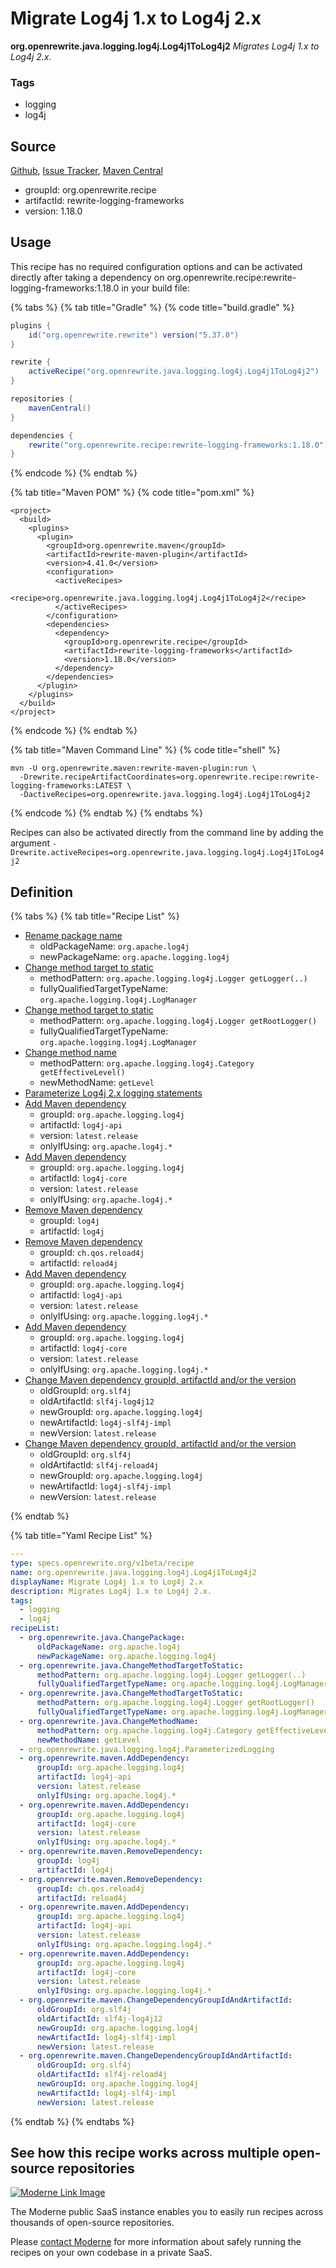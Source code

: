 # Migrate Log4j 1.x to Log4j 2.x

**org.openrewrite.java.logging.log4j.Log4j1ToLog4j2**
_Migrates Log4j 1.x to Log4j 2.x._

### Tags

* logging
* log4j

## Source

[Github](https://github.com/openrewrite/rewrite-logging-frameworks/blob/main/src/main/resources/META-INF/rewrite/log4j.yml), [Issue Tracker](https://github.com/openrewrite/rewrite-logging-frameworks/issues), [Maven Central](https://search.maven.org/artifact/org.openrewrite.recipe/rewrite-logging-frameworks/1.18.0/jar)

* groupId: org.openrewrite.recipe
* artifactId: rewrite-logging-frameworks
* version: 1.18.0


## Usage

This recipe has no required configuration options and can be activated directly after taking a dependency on org.openrewrite.recipe:rewrite-logging-frameworks:1.18.0 in your build file:

{% tabs %}
{% tab title="Gradle" %}
{% code title="build.gradle" %}
```groovy
plugins {
    id("org.openrewrite.rewrite") version("5.37.0")
}

rewrite {
    activeRecipe("org.openrewrite.java.logging.log4j.Log4j1ToLog4j2")
}

repositories {
    mavenCentral()
}

dependencies {
    rewrite("org.openrewrite.recipe:rewrite-logging-frameworks:1.18.0")
}
```
{% endcode %}
{% endtab %}

{% tab title="Maven POM" %}
{% code title="pom.xml" %}
```markup
<project>
  <build>
    <plugins>
      <plugin>
        <groupId>org.openrewrite.maven</groupId>
        <artifactId>rewrite-maven-plugin</artifactId>
        <version>4.41.0</version>
        <configuration>
          <activeRecipes>
            <recipe>org.openrewrite.java.logging.log4j.Log4j1ToLog4j2</recipe>
          </activeRecipes>
        </configuration>
        <dependencies>
          <dependency>
            <groupId>org.openrewrite.recipe</groupId>
            <artifactId>rewrite-logging-frameworks</artifactId>
            <version>1.18.0</version>
          </dependency>
        </dependencies>
      </plugin>
    </plugins>
  </build>
</project>
```
{% endcode %}
{% endtab %}

{% tab title="Maven Command Line" %}
{% code title="shell" %}
```shell
mvn -U org.openrewrite.maven:rewrite-maven-plugin:run \
  -Drewrite.recipeArtifactCoordinates=org.openrewrite.recipe:rewrite-logging-frameworks:LATEST \
  -DactiveRecipes=org.openrewrite.java.logging.log4j.Log4j1ToLog4j2
```
{% endcode %}
{% endtab %}
{% endtabs %}

Recipes can also be activated directly from the command line by adding the argument `-Drewrite.activeRecipes=org.openrewrite.java.logging.log4j.Log4j1ToLog4j2`

## Definition

{% tabs %}
{% tab title="Recipe List" %}
* [Rename package name](../../../java/changepackage.md)
  * oldPackageName: `org.apache.log4j`
  * newPackageName: `org.apache.logging.log4j`
* [Change method target to static](../../../java/changemethodtargettostatic.md)
  * methodPattern: `org.apache.logging.log4j.Logger getLogger(..)`
  * fullyQualifiedTargetTypeName: `org.apache.logging.log4j.LogManager`
* [Change method target to static](../../../java/changemethodtargettostatic.md)
  * methodPattern: `org.apache.logging.log4j.Logger getRootLogger()`
  * fullyQualifiedTargetTypeName: `org.apache.logging.log4j.LogManager`
* [Change method name](../../../java/changemethodname.md)
  * methodPattern: `org.apache.logging.log4j.Category getEffectiveLevel()`
  * newMethodName: `getLevel`
* [Parameterize Log4j 2.x logging statements](../../../java/logging/log4j/parameterizedlogging.md)
* [Add Maven dependency](../../../maven/adddependency.md)
  * groupId: `org.apache.logging.log4j`
  * artifactId: `log4j-api`
  * version: `latest.release`
  * onlyIfUsing: `org.apache.log4j.*`
* [Add Maven dependency](../../../maven/adddependency.md)
  * groupId: `org.apache.logging.log4j`
  * artifactId: `log4j-core`
  * version: `latest.release`
  * onlyIfUsing: `org.apache.log4j.*`
* [Remove Maven dependency](../../../maven/removedependency.md)
  * groupId: `log4j`
  * artifactId: `log4j`
* [Remove Maven dependency](../../../maven/removedependency.md)
  * groupId: `ch.qos.reload4j`
  * artifactId: `reload4j`
* [Add Maven dependency](../../../maven/adddependency.md)
  * groupId: `org.apache.logging.log4j`
  * artifactId: `log4j-api`
  * version: `latest.release`
  * onlyIfUsing: `org.apache.logging.log4j.*`
* [Add Maven dependency](../../../maven/adddependency.md)
  * groupId: `org.apache.logging.log4j`
  * artifactId: `log4j-core`
  * version: `latest.release`
  * onlyIfUsing: `org.apache.logging.log4j.*`
* [Change Maven dependency groupId, artifactId and/or the version](../../../maven/changedependencygroupidandartifactid.md)
  * oldGroupId: `org.slf4j`
  * oldArtifactId: `slf4j-log4j12`
  * newGroupId: `org.apache.logging.log4j`
  * newArtifactId: `log4j-slf4j-impl`
  * newVersion: `latest.release`
* [Change Maven dependency groupId, artifactId and/or the version](../../../maven/changedependencygroupidandartifactid.md)
  * oldGroupId: `org.slf4j`
  * oldArtifactId: `slf4j-reload4j`
  * newGroupId: `org.apache.logging.log4j`
  * newArtifactId: `log4j-slf4j-impl`
  * newVersion: `latest.release`

{% endtab %}

{% tab title="Yaml Recipe List" %}
```yaml
---
type: specs.openrewrite.org/v1beta/recipe
name: org.openrewrite.java.logging.log4j.Log4j1ToLog4j2
displayName: Migrate Log4j 1.x to Log4j 2.x
description: Migrates Log4j 1.x to Log4j 2.x.
tags:
  - logging
  - log4j
recipeList:
  - org.openrewrite.java.ChangePackage:
      oldPackageName: org.apache.log4j
      newPackageName: org.apache.logging.log4j
  - org.openrewrite.java.ChangeMethodTargetToStatic:
      methodPattern: org.apache.logging.log4j.Logger getLogger(..)
      fullyQualifiedTargetTypeName: org.apache.logging.log4j.LogManager
  - org.openrewrite.java.ChangeMethodTargetToStatic:
      methodPattern: org.apache.logging.log4j.Logger getRootLogger()
      fullyQualifiedTargetTypeName: org.apache.logging.log4j.LogManager
  - org.openrewrite.java.ChangeMethodName:
      methodPattern: org.apache.logging.log4j.Category getEffectiveLevel()
      newMethodName: getLevel
  - org.openrewrite.java.logging.log4j.ParameterizedLogging
  - org.openrewrite.maven.AddDependency:
      groupId: org.apache.logging.log4j
      artifactId: log4j-api
      version: latest.release
      onlyIfUsing: org.apache.log4j.*
  - org.openrewrite.maven.AddDependency:
      groupId: org.apache.logging.log4j
      artifactId: log4j-core
      version: latest.release
      onlyIfUsing: org.apache.log4j.*
  - org.openrewrite.maven.RemoveDependency:
      groupId: log4j
      artifactId: log4j
  - org.openrewrite.maven.RemoveDependency:
      groupId: ch.qos.reload4j
      artifactId: reload4j
  - org.openrewrite.maven.AddDependency:
      groupId: org.apache.logging.log4j
      artifactId: log4j-api
      version: latest.release
      onlyIfUsing: org.apache.logging.log4j.*
  - org.openrewrite.maven.AddDependency:
      groupId: org.apache.logging.log4j
      artifactId: log4j-core
      version: latest.release
      onlyIfUsing: org.apache.logging.log4j.*
  - org.openrewrite.maven.ChangeDependencyGroupIdAndArtifactId:
      oldGroupId: org.slf4j
      oldArtifactId: slf4j-log4j12
      newGroupId: org.apache.logging.log4j
      newArtifactId: log4j-slf4j-impl
      newVersion: latest.release
  - org.openrewrite.maven.ChangeDependencyGroupIdAndArtifactId:
      oldGroupId: org.slf4j
      oldArtifactId: slf4j-reload4j
      newGroupId: org.apache.logging.log4j
      newArtifactId: log4j-slf4j-impl
      newVersion: latest.release

```
{% endtab %}
{% endtabs %}

## See how this recipe works across multiple open-source repositories

[![Moderne Link Image](/.gitbook/assets/ModerneRecipeButton.png)](https://public.moderne.io/recipes/org.openrewrite.java.logging.log4j.Log4j1ToLog4j2)

The Moderne public SaaS instance enables you to easily run recipes across thousands of open-source repositories.

Please [contact Moderne](https://moderne.io/product) for more information about safely running the recipes on your own codebase in a private SaaS.

